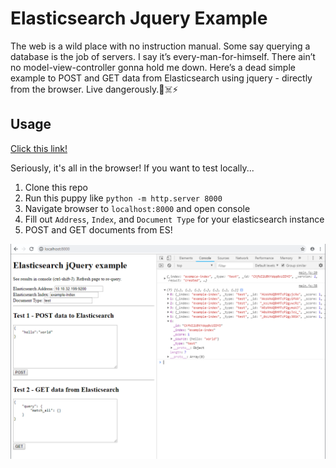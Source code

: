 # Elasticsearch Jquery Example

The web is a wild place with no instruction manual. Some say querying a database is the job of servers. I say it’s every-man-for-himself. There ain’t no model-view-controller gonna hold me down. Here’s a dead simple example to POST and GET data from Elasticsearch using jquery - directly from the browser. Live dangerously.🌵☠️⚡

## Usage

[Click this link!](https://josephsamela.github.io/elasticsearch-jquery-example)

Seriously, it's all in the browser! If you want to test locally...

1. Clone this repo
2. Run this puppy like `python -m http.server 8000`
3. Navigate browser to `localhost:8000` and open console
4. Fill out `Address`, `Index`, and `Document Type` for your elasticsearch instance
5. POST and GET documents from ES!

![screenshot](screenshot.png)
